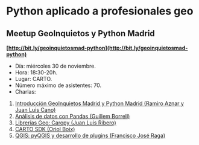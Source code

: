# Python aplicado a profesionales geo

## Meetup GeoInquietos y Python Madrid

**[http://bit.ly/geoinquietosmad-python](http://bit.ly/geoinquietosmad-python)**

* Día: miércoles 30 de noviembre.
* Hora: 18:30-20h.
* Lugar: CARTO.
* Número máximo de asistentes: 70.
* Charlas:

1. [Introducción GeoInquietos Madrid y Python Madrid (Ramiro Aznar y Juan Luis Cano)](https://github.com/GeoinquietosMadrid/python-geo/blob/master/intro.md)
2. [Análisis de datos con Pandas (Guillem Borrell)](https://github.com/GeoinquietosMadrid/python-geo/blob/master/pandas.md)
3. [Librerías Geo: Caropy (Juan Luis Ribero)](https://github.com/GeoinquietosMadrid/python-geo/blob/master/cartopy.md)
4. [CARTO SDK (Oriol Boix)](https://github.com/GeoinquietosMadrid/python-geo/blob/master/carto.md)
5. [QGIS: pyQGIS y desarrollo de plugins (Francisco José Raga)](https://github.com/GeoinquietosMadrid/python-geo/blob/master/qgis.md)

